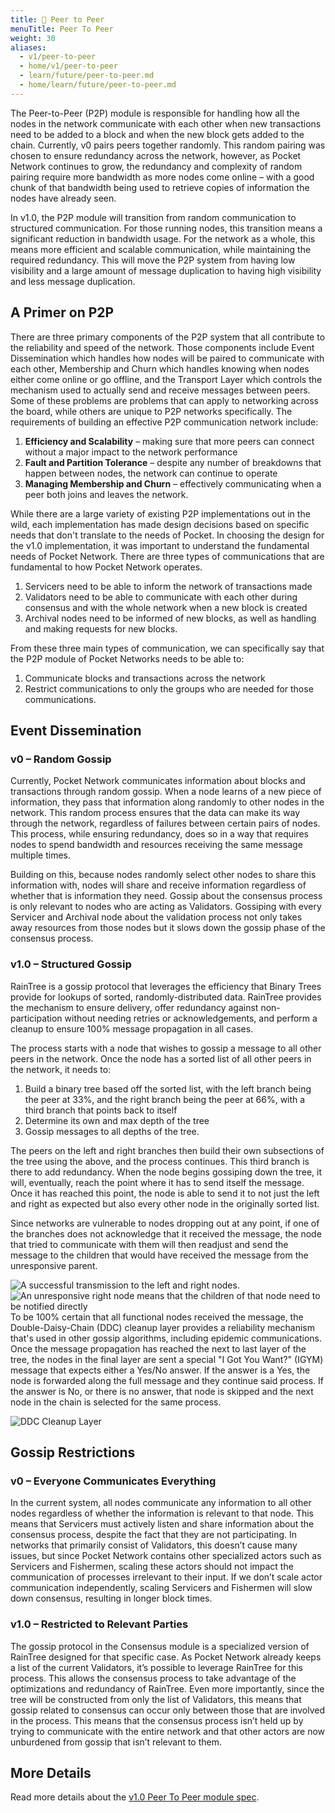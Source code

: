 ```yaml
---
title: 💬 Peer to Peer
menuTitle: Peer To Peer
weight: 30
aliases:
  - v1/peer-to-peer
  - home/v1/peer-to-peer
  - learn/future/peer-to-peer.md
  - home/learn/future/peer-to-peer.md
---
```



The Peer-to-Peer (P2P) module is responsible for handling how all the nodes in the network communicate with each other when new transactions need to be added to a block and when the new block gets added to the chain. Currently, v0 pairs peers together randomly. This random pairing was chosen to ensure redundancy across the network, however, as Pocket Network continues to grow, the redundancy and complexity of random pairing require more bandwidth as more nodes come online – with a good chunk of that bandwidth being used to retrieve copies of information the nodes have already seen.

In v1.0, the P2P module will transition from random communication to structured communication. For those running nodes, this transition means a significant reduction in bandwidth usage. For the network as a whole, this means more efficient and scalable communication, while maintaining the required redundancy. This will move the P2P system from having low visibility and a large amount of message duplication to having high visibility and less message duplication.

## A Primer on P2P <a href="#a-primer-on-p2p" id="a-primer-on-p2p"></a>

There are three primary components of the P2P system that all contribute to the reliability and speed of the network. Those components include Event Dissemination which handles how nodes will be paired to communicate with each other, Membership and Churn which handles knowing when nodes either come online or go offline, and the Transport Layer which controls the mechanism used to actually send and receive messages between peers. Some of these problems are problems that can apply to networking across the board, while others are unique to P2P networks specifically. The requirements of building an effective P2P communication network include:

1. **Efficiency and Scalability** – making sure that more peers can connect without a major impact to the network performance
2. **Fault and Partition Tolerance** – despite any number of breakdowns that happen between nodes, the network can continue to operate
3. **Managing Membership and Churn** – effectively communicating when a peer both joins and leaves the network.

While there are a large variety of existing P2P implementations out in the wild, each implementation has made design decisions based on specific needs that don't translate to the needs of Pocket. In choosing the design for the v1.0 implementation, it was important to understand the fundamental needs of Pocket Network. There are three types of communications that are fundamental to how Pocket Network operates.

1. Servicers need to be able to inform the network of transactions made
2. Validators need to be able to communicate with each other during consensus and with the whole network when a new block is created
3. Archival nodes need to be informed of new blocks, as well as handling and making requests for new blocks.

From these three main types of communication, we can specifically say that the P2P module of Pocket Networks needs to be able to:

1. Communicate blocks and transactions across the network
2. Restrict communications to only the groups who are needed for those communications.

## Event Dissemination

### v0 – Random Gossip

Currently, Pocket Network communicates information about blocks and transactions through random gossip. When a node learns of a new piece of information, they pass that information along randomly to other nodes in the network. This random process ensures that the data can make its way through the network, regardless of failures between certain pairs of nodes. This process, while ensuring redundancy, does so in a way that requires nodes to spend bandwidth and resources receiving the same message multiple times.

Building on this, because nodes randomly select other nodes to share this information with, nodes will share and receive information regardless of whether that is information they need. Gossip about the consensus process is only relevant to nodes who are acting as Validators. Gossiping with every Servicer and Archival node about the validation process not only takes away resources from those nodes but it slows down the gossip phase of the consensus process.

### v1.0 – Structured Gossip

RainTree is a gossip protocol that leverages the efficiency that Binary Trees provide for lookups of sorted, randomly-distributed data. RainTree provides the mechanism to ensure delivery, offer redundancy against non-participation without needing retries or acknowledgements, and perform a cleanup to ensure 100% message propagation in all cases.

The process starts with a node that wishes to gossip a message to all other peers in the network. Once the node has a sorted list of all other peers in the network, it needs to:

1. Build a binary tree based off the sorted list, with the left branch being the peer at 33%, and the right branch being the peer at 66%, with a third branch that points back to itself
2. Determine its own and max depth of the tree
3. Gossip messages to all depths of the tree.

The peers on the left and right branches then build their own subsections of the tree using the above, and the process continues. This third branch is there to add redundancy. When the node begins gossiping down the tree, it will, eventually, reach the point where it has to send itself the message. Once it has reached this point, the node is able to send it to not just the left and right as expected but also every other node in the originally sorted list.

Since networks are vulnerable to nodes dropping out at any point, if one of the branches does not acknowledge that it received the message, the node that tried to communicate with them will then readjust and send the message to the children that would have received the message from the unresponsive parent.

![A successful transmission to the left and right nodes.](/images/good-node-delivery.png)
![An unresponsive right node means that the children of that node need to be notified directly](/images/bad-node-delivery.png)
To be 100% certain that all functional nodes received the message, the Double-Daisy-Chain (DDC) cleanup layer provides a reliability mechanism that's used in other gossip algorithms, including epidemic communications. Once the message propagation has reached the next to last layer of the tree, the nodes in the final layer are sent a special "I Got You Want?" (IGYM) message that expects either a Yes/No answer. If the answer is a Yes, the node is forwarded along the full message and they continue said process. If the answer is No, or there is no answer, that node is skipped and the next node in the chain is selected for the same process.

![DDC Cleanup Layer](/images/ddc.png)
## Gossip Restrictions

### v0 – Everyone Communicates Everything

In the current system, all nodes communicate any information to all other nodes regardless of whether the information is relevant to that node. This means that Servicers must actively listen and share information about the consensus process, despite the fact that they are not participating. In networks that primarily consist of Validators, this doesn’t cause many issues, but since Pocket Network contains other specialized actors such as Servicers and Fishermen, scaling these actors should not impact the communication of processes irrelevant to their input. If we don’t scale actor communication independently, scaling Servicers and Fishermen will slow down consensus, resulting in longer block times.

### v1.0 – Restricted to Relevant Parties

The gossip protocol in the Consensus module is a specialized version of RainTree designed for that specific case. As Pocket Network already keeps a list of the current Validators, it’s possible to leverage RainTree for this process. This allows the consensus process to take advantage of the optimizations and redundancy of RainTree. Even more importantly, since the tree will be constructed from only the list of Validators, this means that gossip related to consensus can occur only between those that are involved in the process. This means that the consensus process isn’t held up by trying to communicate with the entire network and that other actors are now unburdened from gossip that isn’t relevant to them.

## More Details

Read more details about the [v1.0 Peer To Peer module spec](https://docs.pokt.network/v1/p2p).
